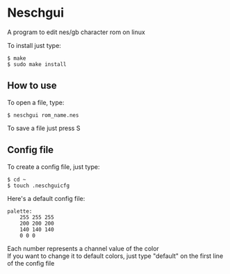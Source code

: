 # Neschgui

A program to edit nes/gb character rom on linux  

To install just type:

```
$ make
$ sudo make install
```

## How to use  

To open a file, type:   

```
$ neschgui rom_name.nes
```

To save a file just press S  

## Config file

To create a config file, just type:

```
$ cd ~
$ touch .neschguicfg
```

Here's a default config file: 

```
palette:
	255 255 255
	200 200 200
	140 140 140
	0 0 0
```

Each number represents a channel value of the color   
If you want to change it to default colors, just type "default" on the first line of the config file
